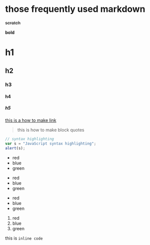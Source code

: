 # those frequently used markdown

~~scratch~~

**bold**

# h1
## h2
### h3
#### h4
##### h5



[this is a how to make link](https://google.com)



> this is how to make block quotes



```javascript
// syntax highlighting
var s = "JavaScript syntax highlighting";
alert(s);
```

* red
* blue
* green

- red
- blue
- green

+ red
+ blue
+ green

1. red
2. blue
3. green


this is `inline code`